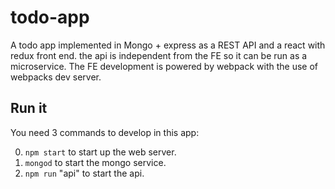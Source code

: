# todo-app

A todo app implemented in Mongo + express as a REST API and a react with redux front end. the api is independent from the FE so it can be run as a microservice. The FE development is powered by webpack with the use of webpacks dev server. 

## Run it
You need 3 commands to develop in this app:

0. ```npm start``` to start up the web server. 
0. ```mongod``` to start the mongo service. 
0. ```npm run``` "api" to start the api. 
